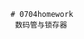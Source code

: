                                                            # 0704homework
                                                            数码管与锁存器
